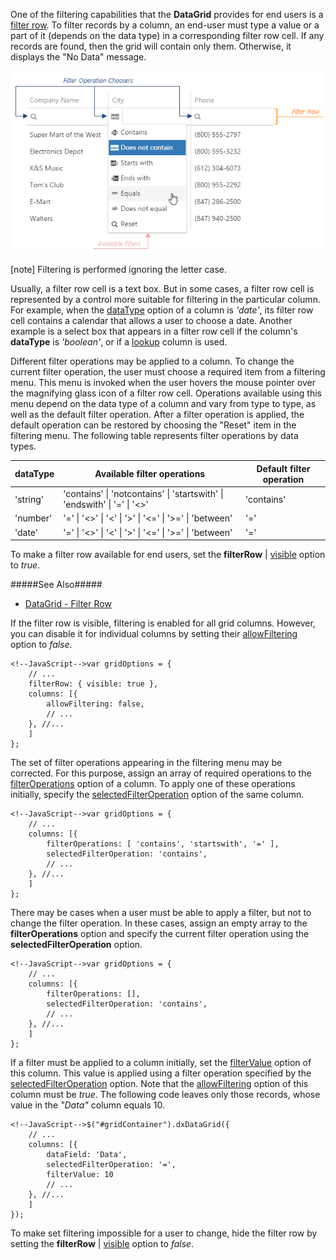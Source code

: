 One of the filtering capabilities that the **DataGrid** provides for end users is a [filter row](/concepts/05%20Widgets/DataGrid/001%20Visual%20Elements/070%20Filter%20Row.md '/Documentation/Guide/Widgets/DataGrid/Visual_Elements/#Filter_Row'). To filter records by a column, an end-user must type a value or a part of it (depends on the data type) in a corresponding filter row cell. If any records are found, then the grid will contain only them. Otherwise, it displays the "No Data" message.

![DevExtreme DataGrid FilterRow](/images/DataGrid/FilterRow.png)

[note] Filtering is performed ignoring the letter case.

Usually, a filter row cell is a text box. But in some cases, a filter row cell is represented by a control more suitable for filtering in the particular column. For example, when the [dataType](/api-reference/10%20UI%20Widgets/dxDataGrid/1%20Configuration/columns/dataType.md '/Documentation/ApiReference/UI_Widgets/dxDataGrid/Configuration/columns/#dataType') option of a column is *'date'*, its filter row cell contains a calendar that allows a user to choose a date. Another example is a select box that appears in a filter row cell if the column's **dataType** is *'boolean'*, or if a [lookup](/api-reference/10%20UI%20Widgets/dxDataGrid/1%20Configuration/columns/lookup '/Documentation/ApiReference/UI_Widgets/dxDataGrid/Configuration/columns/lookup/') column is used. 

Different filter operations may be applied to a column. To change the current filter operation, the user must choose a required item from a filtering menu. This menu is invoked when the user hovers the mouse pointer over the magnifying glass icon of a filter row cell. Operations available using this menu depend on the data type of a column and vary from type to type, as well as the default filter operation. After a filter operation is applied, the default operation can be restored by choosing the "Reset" item in the filtering menu. The following table represents filter operations by data types.

<div class="simple-table">
	<table>
	  <thead>
	  <tr>
		<th>dataType</th>
		<th>Available filter operations</th>
		<th>Default filter operation</th>
	  </tr>
	  </thead>
	  <tbody>
	  <tr>
		<td>'string'</td>
		<td>'contains' | 'notcontains' | 'startswith' | 'endswith' | '=' | '<>'</td>
		<td>'contains'</td>
	  </tr>
	  <tr>
		<td>'number'</td>
		<td>'=' | '<>' | '<' | '>' | '<=' | '>=' | 'between'</td>
		<td>'='</td>
	  </tr>
	  <tr>
		<td>'date'</td>
		<td>'=' | '<>' | '<' | '>' | '<=' | '>=' | 'between'</td>
		<td>'='</td>
	  </tr>
	  </tbody>
	</table>
</div>

To make a filter row available for end users, set the **filterRow** | [visible](/api-reference/10%20UI%20Widgets/dxDataGrid/1%20Configuration/filterRow/visible.md '/Documentation/ApiReference/UI_Widgets/dxDataGrid/Configuration/filterRow/#visible') option to *true*.

#####See Also#####
- [DataGrid - Filter Row](/concepts/05%20Widgets/DataGrid/001%20Visual%20Elements/070%20Filter%20Row.md '/Documentation/Guide/Widgets/DataGrid/Visual_Elements/#Filter_Row')

If the filter row is visible, filtering is enabled for all grid columns. However, you can disable it for individual columns by setting their [allowFiltering](/api-reference/10%20UI%20Widgets/dxDataGrid/1%20Configuration/columns/allowFiltering.md '/Documentation/ApiReference/UI_Widgets/dxDataGrid/Configuration/columns/#allowFiltering') option to *false*.

	<!--JavaScript-->var gridOptions = {
		// ...
		filterRow: { visible: true },
		columns: [{
			allowFiltering: false,
			// ...
		}, //...
		]
    };

The set of filter operations appearing in the filtering menu may be corrected. For this purpose, assign an array of required operations to the [filterOperations](/api-reference/10%20UI%20Widgets/dxDataGrid/1%20Configuration/columns/filterOperations.md '/Documentation/ApiReference/UI_Widgets/dxDataGrid/Configuration/columns/#filterOperations') option of a column. To apply one of these operations initially, specify the [selectedFilterOperation](/api-reference/10%20UI%20Widgets/dxDataGrid/1%20Configuration/columns/selectedFilterOperation.md '/Documentation/ApiReference/UI_Widgets/dxDataGrid/Configuration/columns/#selectedFilterOperation') option of the same column.

	<!--JavaScript-->var gridOptions = {
		// ...
		columns: [{
			filterOperations: [ 'contains', 'startswith', '=' ],
			selectedFilterOperation: 'contains',
			// ...
		}, //...
		]
    };

There may be cases when a user must be able to apply a filter, but not to change the filter operation. In these cases, assign an empty array to the **filterOperations** option and specify the current filter operation using the **selectedFilterOperation** option.

	<!--JavaScript-->var gridOptions = {
		// ...
		columns: [{
			filterOperations: [],
			selectedFilterOperation: 'contains',
			// ...
		}, //...
		]
    };

If a filter must be applied to a column initially, set the [filterValue](/api-reference/10%20UI%20Widgets/dxDataGrid/1%20Configuration/columns/filterValue.md '/Documentation/ApiReference/UI_Widgets/dxDataGrid/Configuration/columns/#filterValue') option of this column. This value is applied using a filter operation specified by the [selectedFilterOperation](/api-reference/10%20UI%20Widgets/dxDataGrid/1%20Configuration/columns/selectedFilterOperation.md '/Documentation/ApiReference/UI_Widgets/dxDataGrid/Configuration/columns/#selectedFilterOperation') option. Note that the [allowFiltering](/api-reference/10%20UI%20Widgets/dxDataGrid/1%20Configuration/columns/allowFiltering.md '/Documentation/ApiReference/UI_Widgets/dxDataGrid/Configuration/columns/#allowFiltering') option of this column must be *true*. The following code leaves only those records, whose value in the *"Data"* column equals 10.

	<!--JavaScript-->$("#gridContainer").dxDataGrid({
		// ...
		columns: [{
			dataField: 'Data',
			selectedFilterOperation: '=',
			filterValue: 10
			// ...
		}, //...
		]
    });

To make set filtering impossible for a user to change, hide the filter row by setting the **filterRow** | [visible](/api-reference/10%20UI%20Widgets/dxDataGrid/1%20Configuration/filterRow/visible.md '/Documentation/ApiReference/UI_Widgets/dxDataGrid/Configuration/filterRow/#visible') option to *false*.